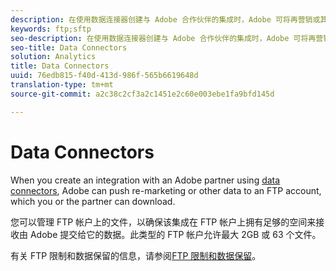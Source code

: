 ```yaml
---
description: 在使用数据连接器创建与 Adobe 合作伙伴的集成时，Adobe 可将再营销或其他数据推送到 FTP 帐户，以供您或合作伙伴下载。
keywords: ftp;sftp
seo-description: 在使用数据连接器创建与 Adobe 合作伙伴的集成时，Adobe 可将再营销或其他数据推送到 FTP 帐户，以供您或合作伙伴下载。
seo-title: Data Connectors
solution: Analytics
title: Data Connectors
uuid: 76edb815-f40d-413d-986f-565b6619648d
translation-type: tm+mt
source-git-commit: a2c38c2cf3a2c1451e2c60e003ebe1fa9bfd145d

---
```



# Data Connectors

When you create an integration with an Adobe partner using [data connectors](https://www.adobeexchange.com/experiencecloud.html), Adobe can push re-marketing or other data to an FTP account, which you or the partner can download.

您可以管理 FTP 帐户上的文件，以确保该集成在 FTP 帐户上拥有足够的空间来接收由 Adobe 提交给它的数据。此类型的 FTP 帐户允许最大 2GB 或 63 个文件。

有关 FTP 限制和数据保留的信息，请参阅[FTP 限制和数据保留](../../../export/ftp-and-sftp/ftp-limits.md#concept_8CAA1D8F27B3411AB902520AD6C9A70E)。
